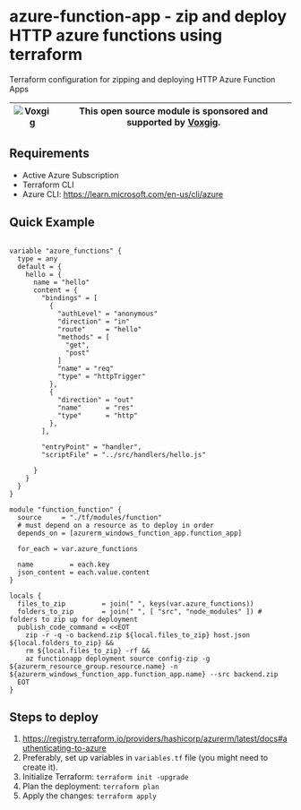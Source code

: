 # azure-function-app - zip and deploy HTTP azure functions using terraform

Terraform configuration for zipping and deploying HTTP Azure Function Apps

| ![Voxgig](https://www.voxgig.com/res/img/vgt01r.png) | This open source module is sponsored and supported by [Voxgig](https://www.voxgig.com). |
| ---------------------------------------------------- | --------------------------------------------------------------------------------------- |

## Requirements

- Active Azure Subscription
- Terraform CLI
- Azure CLI: https://learn.microsoft.com/en-us/cli/azure


## Quick Example

```hcl

variable "azure_functions" {
  type = any
  default = {
    hello = {
      name = "hello"
      content = {
        "bindings" = [
          {
            "authLevel" = "anonymous"
            "direction" = "in"
            "route"     = "hello"
            "methods" = [
              "get",
              "post"
            ]
            "name" = "req"
            "type" = "httpTrigger"
          },
          {
            "direction" = "out"
            "name"      = "res"
            "type"      = "http"
          },
        ],

        "entryPoint" = "handler",
        "scriptFile" = "../src/handlers/hello.js"

      }
    }
  }
}

module "function_function" {
  source     = "./tf/modules/function"
  # must depend on a resource as to deploy in order
  depends_on = [azurerm_windows_function_app.function_app]

  for_each = var.azure_functions

  name         = each.key
  json_content = each.value.content
}

locals {
  files_to_zip         = join(" ", keys(var.azure_functions))
  folders_to_zip       = join(" ", [ "src", "node_modules" ]) # folders to zip up for deployment
  publish_code_command = <<EOT
    zip -r -q -o backend.zip ${local.files_to_zip} host.json ${local.folders_to_zip} &&
    rm ${local.files_to_zip} -rf &&
    az functionapp deployment source config-zip -g ${azurerm_resource_group.resource.name} -n ${azurerm_windows_function_app.function_app.name} --src backend.zip
  EOT
}

```

## Steps to deploy

1. https://registry.terraform.io/providers/hashicorp/azurerm/latest/docs#authenticating-to-azure
2. Preferably, set up variables in `variables.tf` file (you might need to create it).
3. Initialize Terraform: `terraform init -upgrade`
4. Plan the deployment: `terraform plan`
5. Apply the changes: `terraform apply`
